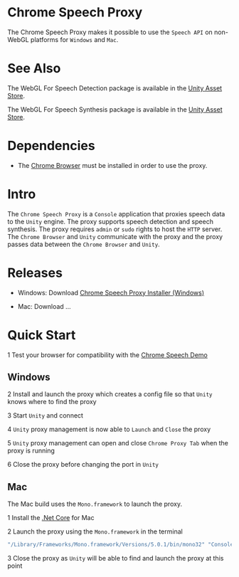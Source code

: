 # Chrome Speech Proxy

The Chrome Speech Proxy makes it possible to use the `Speech API` on non-WebGL platforms for `Windows` and `Mac`.

# See Also

The WebGL For Speech Detection package is available in the [Unity Asset Store](https://www.assetstore.unity3d.com/en/#!/content/81076).

The WebGL For Speech Synthesis package is available in the [Unity Asset Store](https://www.assetstore.unity3d.com/en/#!/content/81861).

# Dependencies

* The [Chrome Browser](https://www.google.com/chrome/) must be installed in order to use the proxy.

# Intro

The `Chrome Speech Proxy` is a `Console` application that proxies speech data to the `Unity` engine.
The proxy supports speech detection and speech synthesis.
The proxy requires `admin` or `sudo` rights to host the `HTTP` server.
The `Chrome Browser` and `Unity` communicate with the proxy and the proxy passes data between the `Chrome Browser` and `Unity`.

# Releases

* Windows: Download [Chrome Speech Proxy Installer (Windows)](https://github.com/tgraupmann/ConsoleChromeSpeechProxy/releases/tag/1.0)

* Mac: Download ...

# Quick Start

1 Test your browser for compatibility with the [Chrome Speech Demo](https://www.google.com/intl/en/chrome/demos/speech.html)

## Windows

2 Install and launch the proxy which creates a config file so that `Unity` knows where to find the proxy

3 Start `Unity` and connect

4 `Unity` proxy management is now able to `Launch` and `Close` the proxy

5 `Unity` proxy management can open and close `Chrome Proxy Tab` when the proxy is running

6 Close the proxy before changing the port in `Unity`

## Mac

The Mac build uses the `Mono.framework` to launch the proxy.

1 Install the [.Net Core](https://www.microsoft.com/net/core) for Mac

2 Launch the proxy using the `Mono.framework` in the terminal

```bash
"/Library/Frameworks/Mono.framework/Versions/5.0.1/bin/mono32" "ConsoleChromeSpeechProxy.exe"
```

3 Close the proxy as `Unity` will be able to find and launch the proxy at this point
